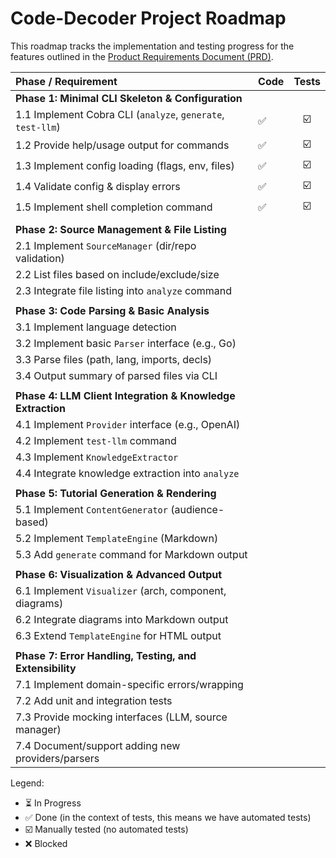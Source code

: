 # Code-Decoder Project Roadmap

This roadmap tracks the implementation and testing progress for the features outlined in the [Product Requirements Document (PRD)](PRD.md).

| Phase / Requirement                                         | Code | Tests |
| :---------------------------------------------------        | :--- | :---: |
| **Phase 1: Minimal CLI Skeleton & Configuration**           |      |       |
| 1.1 Implement Cobra CLI (`analyze`, `generate`, `test-llm`) | ✅   | ☑️    |
| 1.2 Provide help/usage output for commands                  | ✅   | ☑️    |
| 1.3 Implement config loading (flags, env, files)            | ✅   | ☑️    |
| 1.4 Validate config & display errors                        | ✅   | ☑️    |
| 1.5 Implement shell completion command                      | ✅   | ☑️    |
||||
| **Phase 2: Source Management & File Listing**               |      |       |
| 2.1 Implement `SourceManager` (dir/repo validation)         |      |       |
| 2.2 List files based on include/exclude/size                |      |       |
| 2.3 Integrate file listing into `analyze` command           |      |       |
||||
| **Phase 3: Code Parsing & Basic Analysis**                  |      |       |
| 3.1 Implement language detection                            |      |       |
| 3.2 Implement basic `Parser` interface (e.g., Go)           |      |       |
| 3.3 Parse files (path, lang, imports, decls)                |      |       |
| 3.4 Output summary of parsed files via CLI                  |      |       |
||||
| **Phase 4: LLM Client Integration & Knowledge Extraction**  |      |       |
| 4.1 Implement `Provider` interface (e.g., OpenAI)           |      |       |
| 4.2 Implement `test-llm` command                            |      |       |
| 4.3 Implement `KnowledgeExtractor`                          |      |       |
| 4.4 Integrate knowledge extraction into `analyze`           |      |       |
||||
| **Phase 5: Tutorial Generation & Rendering**                |      |       |
| 5.1 Implement `ContentGenerator` (audience-based)           |      |       |
| 5.2 Implement `TemplateEngine` (Markdown)                   |      |       |
| 5.3 Add `generate` command for Markdown output              |      |       |
||||
| **Phase 6: Visualization & Advanced Output**                |      |       |
| 6.1 Implement `Visualizer` (arch, component, diagrams)      |      |       |
| 6.2 Integrate diagrams into Markdown output                 |      |       |
| 6.3 Extend `TemplateEngine` for HTML output                 |      |       |
||||
| **Phase 7: Error Handling, Testing, and Extensibility**     |      |       |
| 7.1 Implement domain-specific errors/wrapping               |      |       |
| 7.2 Add unit and integration tests                          |      |       |
| 7.3 Provide mocking interfaces (LLM, source manager)        |      |       |
| 7.4 Document/support adding new providers/parsers           |      |       |

Legend:

- ⏳ In Progress
- ✅ Done (in the context of tests, this means we have automated tests)
- ☑️ Manually tested (no automated tests)
- ❌ Blocked
